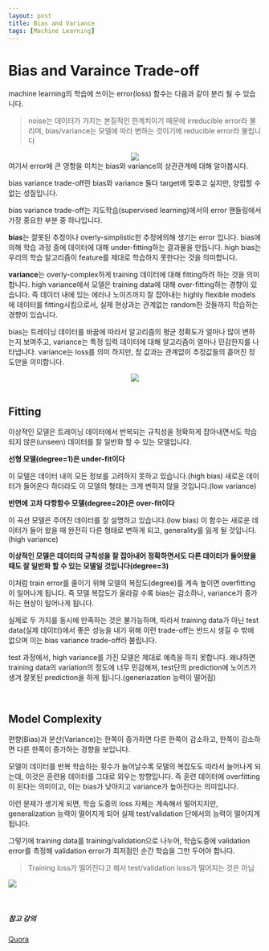 ```yaml
---
layout: post
title: Bias and Variance
tags: [Machine Learning]
---
```


# Bias and Varaince Trade-off

machine learning의 학습에 쓰이는 error(loss) 함수는 다음과 같이 분리 될 수 있습니다.

> noise는 데이터가 가지는 본질적인 한계치이기 때문에 irreducible error라 불리며, bias/variance는 모델에 따라 변하는 것이기에 reducible error라 불립니다

<center><img src="https://img1.daumcdn.net/thumb/R1280x0/?scode=mtistory2&fname=http%3A%2F%2Fcfile6.uf.tistory.com%2Fimage%2F991B6333599AEF3D1349E8"></center>
여기서 error에 큰 영향을 미치는 bias와 variance의 상관관계에 대해 알아봅시다.

bias variance trade-off란 bias와 variance 둘다 target에 맞추고 싶지만, 양립할 수 없는 성질입니다.

bias variance trade-off는 지도학습(supervised learning)에서의 error 핸들링에서 가장 중요한 부분 중 하나입니다.

**bias**는 잘못된 추정이나 overly-simplistic한 추정에의해 생기는 error 입니다. bias에 의해 학습 과정 중에 데이터에 대해 under-fitting하는 결과물을 만듭니다. high bias는 우리의 학습 알고리즘이 feature를 제대로 학습하지 못한다는 것을 의미합니다. 

**variance**는 overly-complex하게 training 데이터에 대해 fitting하려 하는 것을 의미합니다. high variance에서 모델은 training data에 대해 over-fitting하는 경향이 있습니다. 즉 데이터 내에 있는 에러나 노이즈까지 잘 잡아내는 highly flexible models에 데이터를 fitting시킴으로서, 실제 현상과는 관계없는 random한 것들까지 학습하는 경향이 있습니다. 

bias는 트레이닝 데이터를 바꿈에 따라서 알고리즘의 평균 정확도가 얼마나 많이 변하는지 보여주고, variance는 특정 입력 데이터에 대해 알고리즘이 얼마나 민감한지를 나타냅니다. variance는 loss를 의미 하지만, 참 값과는 관계없이 추정값들의 흩어진 정도만을 의미합니다.

<center><img src="https://user-images.githubusercontent.com/31475037/59551500-8bded580-8fb5-11e9-8bff-c06a777645e4.png"></center>
<br>

## Fitting

이상적인 모델은 트레이닝 데이터에서 반복되는 규칙성을 정확하게 잡아내면서도 학습되지 않은(unseen) 데이터를 잘 일반화 할 수 있는 모델입니다.

**선형 모델(degree=1)은 under-fit이다**

이 모델은 데이터 내의 모든 정보를 고려하지 못하고 있습니다.(high bias) 새로운 데이터가 들어온다 하더라도 이 모델의 형태는 크게 변하지 않을 것입니다.(low variance)

**반면에 고차 다항함수 모델(degree=20)은 over-fit이다**

이 곡선 모델은 주어진 데이터를 잘 설명하고 있습니다.(low bias) 이 함수는 새로운 데이터가 들어 왔을 때 완전히 다른 형태로 변하게 되고, generality를 잃게 될 것입니다.(high variance)

**이상적인 모델은 데이터의 규칙성을 잘 잡아내어 정확하면서도 다른 데이터가 들어왔을 때도 잘 일반화 할 수 있는 모델일 것입니다(degree=3)**

이처럼 train error를 줄이기 위해 모델의 복잡도(degree)를  계속 높이면 overfitting이 일어나게 됩니다. 즉 모델 복잡도가 올라갈 수록 bias는 감소하나, variance가 증가하는 현상이 일어나게 됩니다.

실제로 두 가지를 동시에 만족하는 것은 불가능하며, 따라서 training data가 아닌 test data(실제 데이터)에서 좋은 성능을 내기 위해 이런 trade-off는 반드시 생길 수 밖에 없으며 이는 bias variance trade-off라 불립니다.

test 과정에서, high variance를 가진 모델은 제대로 예측을 하지 못합니다. 왜냐하면 training data의 variation의 정도에 너무 민감해져, test단의 prediction에 노이즈가 생겨 잘못된 prediction을 하게 됩니다.(generiazation 능력이 떨어짐)

<br>

## Model Complexity

편향(Bias)과 분산(Variance)는 한쪽이 증가하면 다른 한쪽이 감소하고, 한쪽이 감소하면 다른 한쪽이 증가하는 경향을 보입니다.

모델이 데이터를 반복 학습하는 횟수가 늘어날수록 모델의 복잡도도 따라서 늘어나게 되는데, 이것은 훈련용 데이터를 그대로 외우는 방향입니다. 즉 훈련 데이터에 overfitting이 된다는 의미이고, 이는 bias가 낮아지고 variance가 높아진다는 의미입니다.

이런 문제가 생기게 되면, 학습 도중의 loss 자체는 계속해서 떨어지지만, generalization 능력이 떨어지게 되어 실제 test/validation 단에서의 능력이 떨어지게 됩니다.

그렇기에 training data를 training/validation으로 나누어, 학습도중에 validation error를 측정해 validation error가 최저점인 순간 학습을 그만 두어야 합니다.

> Training loss가 떨어진다고 해서 test/validation loss가 떨어지는 것은 아님

![](https://lh5.googleusercontent.com/lAbzDl1HYiYHAEuGnaUw2GdCyQzkZvjWisgNY-ZRYqvRG-X-U7f7cL_UunIF7v5q0BbUSw4CZ-1-xMXs8mvE8fbGa7ghFeEGzuwJ6wiIs64nUgJxkDNEC2JrSTUHEjViRZLdA23NLqI)

<br>

##### 참고 강의

[Quora]([https://www.quora.com/What-is-the-best-way-to-explain-the-bias-variance-trade-off-in-layman%E2%80%99s-terms](https://www.quora.com/What-is-the-best-way-to-explain-the-bias-variance-trade-off-in-layman's-terms))

<br>

